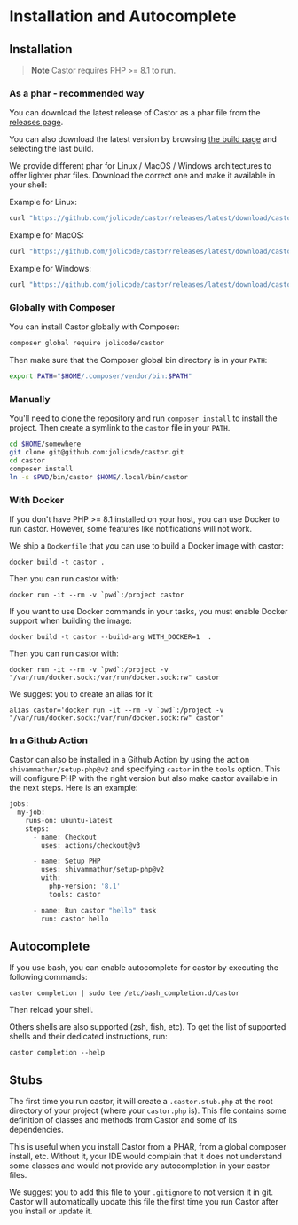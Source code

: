 # Installation and Autocomplete

## Installation

> **Note**
> Castor requires PHP >= 8.1 to run.

### As a phar - recommended way

You can download the latest release of Castor as a phar file from the [releases
page](https://github.com/jolicode/castor/releases).

You can also download the latest version by browsing [the build
page](https://github.com/jolicode/castor/actions/workflows/build-phar.yml) and
selecting the last build.

We provide different phar for Linux / MacOS / Windows architectures to offer lighter phar
files. Download the correct one and make it available in your shell:

Example for Linux:
```bash
curl "https://github.com/jolicode/castor/releases/latest/download/castor.linux-amd64.phar" -Lso $HOME/.local/bin/castor && chmod u+x $HOME/.local/bin/castor
```

Example for MacOS:
```bash
curl "https://github.com/jolicode/castor/releases/latest/download/castor.darwin-amd64.phar" -Lso /usr/local/bin/castor && chmod u+x /usr/local/bin/castor
```

Example for Windows:
```bash
curl "https://github.com/jolicode/castor/releases/latest/download/castor.windows-amd64.phar" -Lso $HOME/.local/bin/castor && chmod u+x $HOME/.local/bin/castor
```

### Globally with Composer

You can install Castor globally with Composer:

```bash
composer global require jolicode/castor
```

Then make sure that the Composer global bin directory is in your `PATH`:

```bash
export PATH="$HOME/.composer/vendor/bin:$PATH"
```

### Manually

You'll need to clone the repository and run `composer install` to
install the project. Then create a symlink to the `castor` file in your `PATH`.

```bash
cd $HOME/somewhere
git clone git@github.com:jolicode/castor.git
cd castor
composer install
ln -s $PWD/bin/castor $HOME/.local/bin/castor
```

### With Docker

If you don't have PHP >= 8.1 installed on your host, you can use Docker to run castor.
However, some features like notifications will not work.

We ship a `Dockerfile` that you can use to build a Docker image with castor:

```
docker build -t castor .
```

Then you can run castor with:

```
docker run -it --rm -v `pwd`:/project castor
```

If you want to use Docker commands in your tasks, you must enable Docker
support when building the image:

```
docker build -t castor --build-arg WITH_DOCKER=1  .
```

Then you can run castor with:

```
docker run -it --rm -v `pwd`:/project -v "/var/run/docker.sock:/var/run/docker.sock:rw" castor
```

We suggest you to create an alias for it:

```
alias castor='docker run -it --rm -v `pwd`:/project -v "/var/run/docker.sock:/var/run/docker.sock:rw" castor'
```

### In a Github Action

Castor can also be installed in a Github Action by using the action `shivammathur/setup-php@v2` and specifying
`castor` in the `tools` option. This will configure PHP with the right version but also make castor available
in the next steps. Here is an example:

```bash
jobs:
  my-job:
    runs-on: ubuntu-latest
    steps:
      - name: Checkout
        uses: actions/checkout@v3

      - name: Setup PHP
        uses: shivammathur/setup-php@v2
        with:
          php-version: '8.1'
          tools: castor

      - name: Run castor "hello" task
        run: castor hello
```

## Autocomplete

If you use bash, you can enable autocomplete for castor by executing the
following commands:

```
castor completion | sudo tee /etc/bash_completion.d/castor
```

Then reload your shell.

Others shells are also supported (zsh, fish, etc). To get the list of supported
shells and their dedicated instructions, run:

```
castor completion --help
```

## Stubs

The first time you run castor, it will create a `.castor.stub.php` at the root
directory of your project (where your `castor.php` is). This file contains some
definition of classes and methods from Castor and some of its dependencies.

This is useful when you install Castor from a PHAR, from a global composer
install, etc. Without it, your IDE would complain that it does not understand some
classes and would not provide any autocompletion in your castor files.

We suggest you to add this file to your `.gitignore` to not version it in git.
Castor will automatically update this file the first time you run Castor after
you install or update it.
